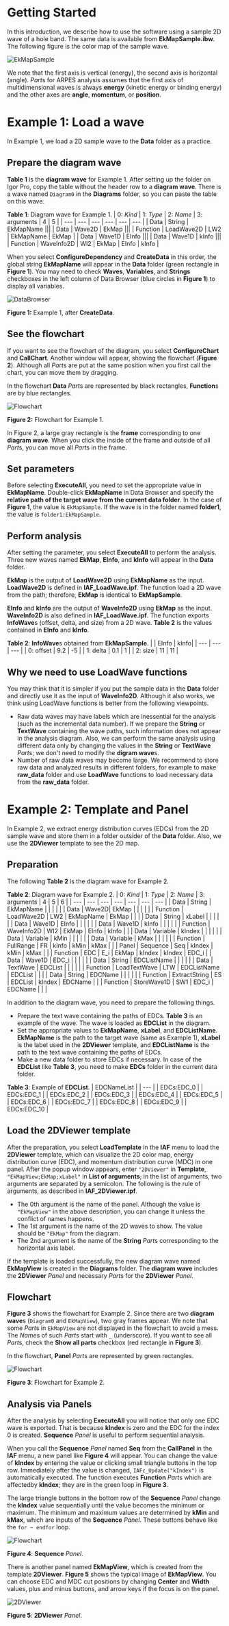 # Getting Started

In this introduction, we describe how to use the software using a sample 2D wave of a hole band.
The same data is available from **EkMapSample.ibw**.
The following figure is the color map of the sample wave.

![EkMapSample](Images/EkMapSample1.png)

We note that the first axis is vertical (energy), the second axis is horizontal (angle).
*Part*s for ARPES analysis assumes that the first axis of multidimensional waves is always **energy** (kinetic energy or binding energy) and the other axes are **angle**, **momentum**, or **position**.

# Example 1: Load a wave
In Example 1, we load a 2D sample wave to the **Data** folder as a practice.

## Prepare the diagram wave
**Table 1** is the **diagram wave** for Example 1.
After setting up the folder on Igor Pro, copy the table without the header row to a **diagram wave**.
There is a wave named ```Diagram0``` in the **Diagrams** folder, so you can paste the table on this wave.

**Table 1**: Diagram wave for Example 1.
| 0: *Kind* | 1: *Type* | 2: *Name* | 3: arguments | 4 | 5 |
| --- | --- | --- | --- | --- | --- |
| Data | String | EkMapName |||
| Data | Wave2D | EkMap	|||
| Function | LoadWave2D | LW2 | EkMapName | EkMap |
| Data | Wave1D | EInfo |||
| Data | Wave1D | kInfo	|||
| Function | WaveInfo2D | WI2 | EkMap | EInfo | kInfo |

When you select **ConfigureDependency** and **CreateData** in this order, the global string **EkMapName** will appear in the **Data** folder (green rectangle in **Figure 1**).
You may need to check **Waves**, **Variables**, and **Strings** checkboxes in the left column of Data Browser (blue circles in **Figure 1**) to display all variables.

![DataBrowser](Images/Example1_1.png)

**Figure 1:** Example 1, after **CreateData**.

## See the flowchart
If you want to see the flowchart of the diagram, you select **ConfigureChart** and **CallChart**.
Another window will appear, showing the flowchart (**Figure 2**).
Although all *Part*s are put at the same position when you first call the chart, you can move them by dragging.

In the flowchart **Data** *Part*s are represented by black rectangles, **Function**s are by blue rectangles.

![Flowchart](Images/Example1_2.png)

**Figure 2:** Flowchart for Example 1.

In Figure 2, a large gray rectangle is the **frame** corresponding to one **diagram wave**.
When you click the inside of the frame and outside of all *Part*s, you can move all *Part*s in the frame.

## Set parameters
Before selecting **ExecuteAll**, you need to set the appropriate value in **EkMapName**.
Double-click **EkMapName** in Data Browser and specify the **relative path of the target wave from the current data folder**.
In the case of **Figure 1**, the value is ```EkMapSample```.
If the wave is in the folder named **folder1**, the value is ```folder1:EkMapSample```.

## Perform analysis
After setting the parameter, you select **ExecuteAll** to perform the analysis.
Three new waves named **EkMap**, **EInfo**, and **kInfo** will appear in the **Data** folder.

**EkMap** is the output of **LoadWave2D** using **EkMapName** as the input.
**LoadWave2D** is defined in **IAF_LoadWave.ipf**.
The function load a 2D wave from the path; therefore, **EkMap** is identical to **EkMapSample**.

**EInfo** and **kInfo** are the output of **WaveInfo2D** using **EkMap** as the input.
**WaveInfo2D** is also defined in **IAF_LoadWave.ipf**.
The function exports **InfoWave**s (offset, delta, and size) from a 2D wave.
**Table 2** is the values contained in **EInfo** and **kInfo**.

**Table 2**: **InfoWave**s obtained from **EkMapSample**.
| | EInfo | kInfo|
| --- | --- | --- |
| 0: offset | 9.2 | -5 |
| 1: delta | 0.1 | 1 | 
| 2: size | 11 | 11 |

## Why we need to use LoadWave functions
You may think that it is simpler if you put the sample data in the **Data** folder and directly use it as the input of **WaveInfo2D**.
Although it also works, we think using LoadWave functions is better from the following viewpoints.
- Raw data waves may have labels which are inessential for the analysis (such as the incremental data number). If we prepare the **String** or **TextWave** containing the wave paths, such information does not appear in the analysis diagram. Also, we can perform the same analysis using different data only by changing the values in the **String** or **TextWave** *Part*s; we don't need to modify the **digram wave**s.
- Number of raw data waves may become large. We recommend to store raw data and analyzed results in different folders, for example to make **raw_data** folder and use **LoadWave** functions to load necessary data from the **raw_data** folder.

# Example 2: Template and Panel
In Example 2, we extract energy distribution curves (EDCs) from the 2D sample wave and store them in a folder outsider of the **Data** folder.
Also, we use the **2DViewer** template to see the 2D map.

## Preparation
The following **Table 2** is the diagram wave for Example 2.

**Table 2**: Diagram wave for Example 2.
| 0: *Kind* | 1: *Type* | 2: *Name* | 3: arguments | 4 | 5 | 6 |
| --- | --- | --- | --- | --- | --- | --- |
| Data | String | EkMapName	| | | | |
| Data | Wave2D| EkMap | | | | |
| Function | LoadWave2D | LW2 | EkMapName | EkMap | | |
| Data | String | xLabel | | | | |
| Data | Wave1D | EInfo	| | | | |
| Data | Wave1D | kInfo | | | | |
| Function | WaveInfo2D | WI2 | EkMap | EInfo | kInfo | |
| Data | Variable | kIndex | | | | |
| Data | Variable | kMin | | | | |
| Data | Variable | kMax | | | | |
| Function | FullRange | FR | kInfo | kMin | kMax | |
| Panel | Sequence | Seq | kIndex | kMin | kMax | |
| Function | EDC | E_i | EkMap | kIndex | kIndex | EDC_i |
| Data | Wave1D | EDC_i	| | | | | 
| Data | String | EDCListName | | | | |
| Data | TextWave | EDCList | | | | | 
| Function | LoadTextWave | LTW | EDCListName | EDCList | | |
| Data | String | EDCName | | | | |
| Function | ExtractString | ES | EDCList | kIndex | EDCName | |
| Function | StoreWave1D | SW1 | EDC_i | EDCName | | |

In addition to the diagram wave, you need to prepare the following things.
- Prepare the text wave containing the paths of EDCs. **Table 3** is an example of the wave. The wave is loaded as **EDCList** in the diagram.
- Set the appropriate values to **EkMapName**, **xLabel**, and **EDCListName**. **EkMapName** is the path to the target wave (same as Example 1), **xLabel** is the label used in the **2DViewer** template, and **EDCListName** is the path to the text wave containing the paths of EDCs.
- Make a new data folder to store EDCs if necessary. In case of the **EDCList** like **Table 3**, you need to make **EDCs** folder in the current data folder.

**Table 3**: Example of **EDCList**.
| EDCNameList |
| --- |
| EDCs:EDC_0 |
| EDCs:EDC_1 |
| EDCs:EDC_2 |
| EDCs:EDC_3 |
| EDCs:EDC_4 |
| EDCs:EDC_5 |
| EDCs:EDC_6 |
| EDCs:EDC_7 |
| EDCs:EDC_8 |
| EDCs:EDC_9 |
| EDCs:EDC_10 |

## Load the 2DViewer template
After the preparation, you select **LoadTemplate** in the **IAF** menu to load the **2DViewer** template, which can visualize the 2D color map, energy distribution curve (EDC), and momentum distribution curve (MDC) in one panel.
After the popup window appears, enter ```"2DViewer"``` in **Template**, ```"EkMapView;EkMap;xLabel"``` in **List of arguments**; in the list of arguments, two arguments are separated by a semicolon.
The following is the rule of arguments, as described in **IAF_2DViewer.ipf**.
- The 0th argument is the name of the panel. Although the value is ```"EkMapView"``` in the above description, you can change it unless the conflict of names happens.
- The 1st argument is the name of the 2D waves to show. The value should be ```"EkMap"``` from the diagram.
- The 2nd argument is the name of the **String** *Part*s corresponding to the horizontal axis label.

If the template is loaded successfully, the new diagram wave named **EkMapView** is created in the **Diagrams** folder.
The **diagram wave** includes the **2DViewer** *Panel* and necessary *Part*s for the **2DViewer** *Panel*.

## Flowchart
**Figure 3** shows the flowchart for Example 2.
Since there are two **diagram wave**s (```Diagram0``` and ```EkMapView```), two gray frames appear.
We note that some *Part*s in ```EkMapView``` are not displayed in the flowchart to avoid a mess.
The *Name*s of such *Part*s start with ```_``` (underscore).
If you want to see all *Part*s, check the **Show all parts** checkbox (red rectangle in **Figure 3**).

In the flowchart, **Panel** *Part*s are represented by green rectangles.

![Flowchart](Images/Example2_1.png)

**Figure 3**: Flowchart for Example 2.

## Analysis via Panels
After the analysis by selecting **ExecuteAll** you will notice that only one EDC wave is exported.
That is because **kIndex** is zero and the EDC for the index 0 is created.
**Sequence** *Panel* is useful to perform sequential analysis.

When you call the **Sequence** *Panel* named **Seq** from the **CallPanel** in the **IAF** menu, a new panel like **Figure 4** will appear.
You can change the value of **kIndex** by entering the value or clicking small triangle buttons in the top row.
Immediately after the value is changed, ```IAFc_Update("kIndex")``` is automatically executed.
The function executes **Function** *Part*s which are affectedby **kIndex**; they are in the green loop in **Figure 3**.

The large triangle buttons in the bottom row of the **Sequence** *Panel* change the **kIndex** value sequentially until the value becomes the minimum or maximum.
The minimum and maximum values are determined by **kMin** and **kMax**, which are inputs of the **Sequence** *Panel*.
These buttons behave like the ```for ~ endfor``` loop.

![Flowchart](Images/Example2_2.png)

**Figure 4**: **Sequence** *Panel*.

There is another panel named **EkMapView**, which is created from the template **2DViewer**.
**Figure 5** shows the typical image of **EkMapView**.
You can choose EDC and MDC cut positions by changing **Center** and **Width** values, plus and minus buttons, and arrow keys if the focus is on the panel.

![2DViewer](Images/Example2_3.png)

**Figure 5**: **2DViewer** *Panel*.